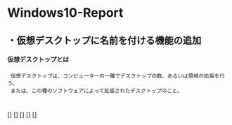 # Windows10-Report

## ・仮想デスクトップに名前を付ける機能の追加

#### 仮想デスクトップとは
     仮想デスクトップは、コンピューターの一種でデスクトップの数、あるいは領域の拡張を行う。
     または、この種のソフトウェアによって拡張されたデスクトップのこと。

#
# 
[]
[]
[]
[]
[]
